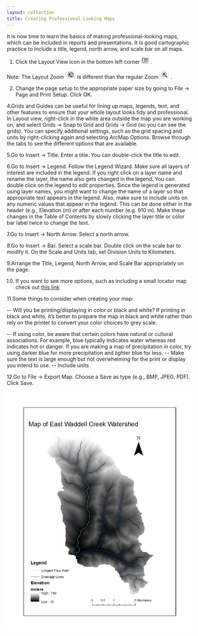 ```yaml
---
layout: collection
title: Creating Professional Looking Maps
---
```


It is now time to learn the basics of making professional-looking maps, which can be included in reports and presentations. It is good cartographic practice to include a title, legend, north arrow, and scale bar on all maps. 

1) Click the Layout View icon in the bottom left corner <a href="/pictures/LayoutView.png"><img src="/pictures/LayoutView.png"></a> .

Note: The Layout Zoom <a href="/pictures/LayoutZoom.png"><img src="/pictures/LayoutZoom.png"></a>  is different than the regular Zoom <a href="/pictures/ZoomIn.png"><img src="/pictures/ZoomIn.png"></a> .

2) Change the page setup to the appropriate paper size by going to File &#8594; Page and Print Setup. Click OK.

4.Grids and Guides can be useful for lining up maps, legends, text, and other features to ensure that your whole layout looks tidy and professional. In Layout view, right-click in the white area outside the map you are working on, and select Grids &#8594; Snap to Grid and Grids &#8594; Grid (so you can see the grids). You can specify additional settings, such as the grid spacing and units by right-clicking again and selecting ArcMap Options. Browse through the tabs to see the different options that are available.

5.Go to Insert &#8594; Title. Enter a title. You can double-click the title to edit. 

6.Go to Insert &#8594; Legend. Follow the Legend Wizard. Make sure all layers of interest are included in the legend. If you right click on a layer name and rename the layer, the name also gets changed in the legend. You can double click on the legend to edit properties. Since the legend is generated using layer names, you might want to change the name of a layer so that appropriate text appears in the legend. Also, make sure to include units on any numeric values that appear in the legend. This can be done either in the header (e.g., Elevation (m) or after each number (e.g. 910 m). Make these changes in the Table of Contents by slowly clicking the layer title or color bar label twice to change the text.

7.Go to Insert &#8594; North Arrow. Select a north arrow. 

8.Go to Insert &#8594; Bar. Select a scale bar. Double click on the scale bar to modify it. On the Scale and Units tab, set Division Units to Kilometers. 

9.Arrange the Title, Legend, North Arrow, and Scale Bar appropriately on the page.

10. If you want to see more options, such as including a small locator map check out [this link](http://help.arcgis.com/en/arcgisdesktop/10.0/help/index.html#//00s900000005000000.htm)

11.Some things to consider when creating your map: 

-- Will you be printing/displaying in color or black and white? If printing in black and white, it’s better to prepare the map in black 
and white rather than rely on the printer to convert your color choices to grey scale. 

--	If using color, be aware that certain colors have natural or cultural associations. For example, blue typically indicates water whereas red indicates hot or danger. If you are making a map of precipitation in color, try using darker blue for more precipitation and lighter blue for less. 
-- Make sure the text is large enough but not overwhelming for the print or display you intend to use.
-- Include units

12.Go to File &#8594; Export Map. Choose a Save as type (e.g., BMP, JPEG, PDF). Click Save.

<a href="/pictures/BigBasinMap.png"><img src="/pictures/BigBasinMap.png"></a>

